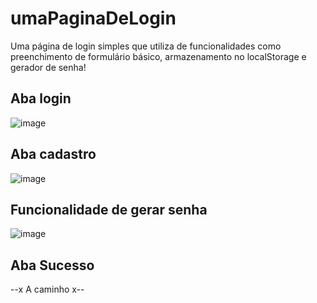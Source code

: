 # umaPaginaDeLogin
Uma página de login simples que utiliza de funcionalidades como preenchimento de formulário básico, armazenamento no localStorage e gerador de senha!

<h2> Aba login </h2>

![image](https://github.com/user-attachments/assets/34b25fd5-512b-4b42-956d-b76b68f0146c)

<h2> Aba cadastro </h2>

![image](https://github.com/user-attachments/assets/9121afb9-2f01-408d-9f40-958d3f3f1c98)

<h2> Funcionalidade de gerar senha </h2>

![image](https://github.com/user-attachments/assets/29a78691-1f9b-4d16-89dd-148d99b7c1c4)

<h2> Aba Sucesso </h2>

--x A caminho x--
